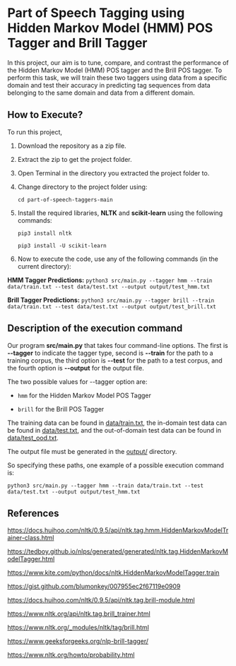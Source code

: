 # Part of Speech Tagging using Hidden Markov Model (HMM) POS Tagger and Brill Tagger

In this project, our aim is to tune, compare, and contrast the performance of the Hidden Markov Model (HMM) POS tagger and the Brill POS tagger.
To perform this task, we will train these two taggers using data from a specific domain and test their accuracy in predicting tag sequences from data belonging to the same domain and data from a different domain.

## How to Execute?

To run this project,

1. Download the repository as a zip file.
2. Extract the zip to get the project folder.
3. Open Terminal in the directory you extracted the project folder to. 
4. Change directory to the project folder using:

    `cd part-of-speech-taggers-main`
5. Install the required libraries, **NLTK** and **scikit-learn** using the following commands:

    `pip3 install nltk`

    `pip3 install -U scikit-learn`
 
6. Now to execute the code, use any of the following commands (in the current directory):

**HMM Tagger Predictions:**
`python3 src/main.py --tagger hmm --train data/train.txt --test data/test.txt --output output/test_hmm.txt`

**Brill Tagger Predictions:**
`python3 src/main.py --tagger brill --train data/train.txt --test data/test.txt --output output/test_brill.txt`    




## Description of the execution command

Our program **src/main.py** that takes four command-line options. The first is **--tagger** to indicate the tagger type, second is **--train** for the path to a training corpus, the third option is **--test** for the path to a test corpus, and the fourth option is **--output** for the output file.

The two possible values for --tagger option are: 

* `hmm` for the Hidden Markov Model POS Tagger

* `brill` for the Brill POS Tagger

The training data can be found in [data/train.txt](data/train.txt), the in-domain test data can be found in [data/test.txt](data/test.txt), and the out-of-domain test data can be found in [data/test_ood.txt](data/test_ood.txt). 

The output file must be generated in the [output/](output/) directory.

So specifying these paths, one example of a possible execution command is:

`python3 src/main.py --tagger hmm --train data/train.txt --test data/test.txt --output output/test_hmm.txt`



## References

https://docs.huihoo.com/nltk/0.9.5/api/nltk.tag.hmm.HiddenMarkovModelTrainer-class.html

https://tedboy.github.io/nlps/generated/generated/nltk.tag.HiddenMarkovModelTagger.html

https://www.kite.com/python/docs/nltk.HiddenMarkovModelTagger.train

https://gist.github.com/blumonkey/007955ec2f67119e0909

https://docs.huihoo.com/nltk/0.9.5/api/nltk.tag.brill-module.html

https://www.nltk.org/api/nltk.tag.brill_trainer.html

https://www.nltk.org/_modules/nltk/tag/brill.html

https://www.geeksforgeeks.org/nlp-brill-tagger/

https://www.nltk.org/howto/probability.html
